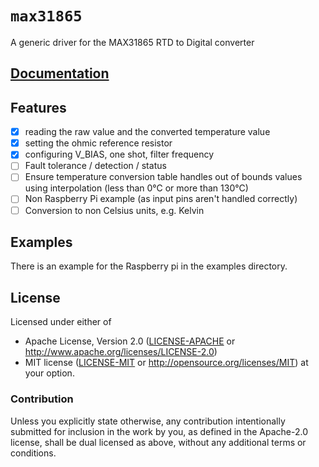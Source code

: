 # `max31865`

A generic driver for the MAX31865 RTD to Digital converter

## [Documentation](https://rudihorn.github.io/max31865/max31865/index.html)

## Features

- [x] reading the raw value and the converted temperature value
- [x] setting the ohmic reference resistor
- [x] configuring V_BIAS, one shot, filter frequency
- [ ] Fault tolerance / detection / status
- [ ] Ensure temperature conversion table handles out of bounds values using interpolation (less than 0°C or more than 130°C)
- [ ] Non Raspberry Pi example (as input pins aren't handled correctly)
- [ ] Conversion to non Celsius units, e.g. Kelvin

## Examples

There is an example for the Raspberry pi in the examples directory.

## License

Licensed under either of

- Apache License, Version 2.0 ([LICENSE-APACHE](LICENSE-APACHE) or
  http://www.apache.org/licenses/LICENSE-2.0)
- MIT license ([LICENSE-MIT](LICENSE-MIT) or http://opensource.org/licenses/MIT)
  at your option.

### Contribution

Unless you explicitly state otherwise, any contribution intentionally submitted
for inclusion in the work by you, as defined in the Apache-2.0 license, shall be
dual licensed as above, without any additional terms or conditions.

